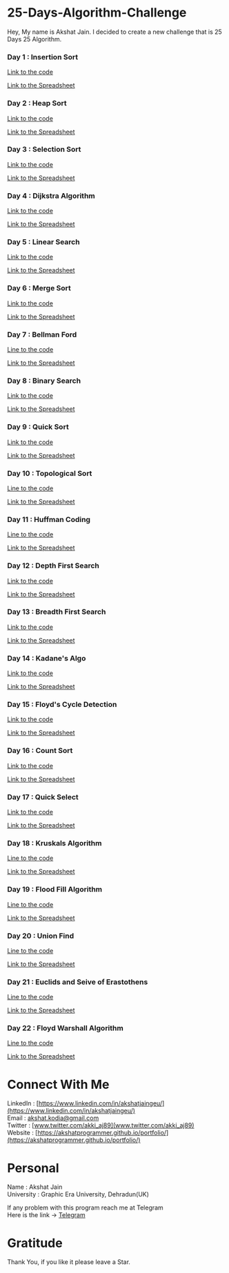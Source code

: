 # 25-Days-Algorithm-Challenge
Hey, My name is Akshat Jain. I decided to create a new challenge that is 25 Days 25 Algorithm.

### Day 1 : Insertion Sort
[Link to the code](https://github.com/akshatprogrammer/25-Days-Algorithm-Challenge/blob/main/Sorting/insertionSort.cpp)

[Link to the Spreadsheet](https://github.com/akshatprogrammer/25-Days-Algorithm-Challenge/blob/main/Algo-Spreadsheet.ods)

### Day 2 : Heap Sort
[Link to the code](https://github.com/akshatprogrammer/25-Days-Algorithm-Challenge/blob/main/Sorting/heapSort.cpp)

[Link to the Spreadsheet](https://github.com/akshatprogrammer/25-Days-Algorithm-Challenge/blob/main/Algo-Spreadsheet.ods)

### Day 3 : Selection Sort
[Link to the code](https://github.com/akshatprogrammer/25-Days-Algorithm-Challenge/blob/main/Sorting/selectionSort.cpp)

[Link to the Spreadsheet](https://github.com/akshatprogrammer/25-Days-Algorithm-Challenge/blob/main/Algo-Spreadsheet.ods)

### Day 4 : Dijkstra Algorithm
[Link to the code](https://github.com/akshatprogrammer/25-Days-Algorithm-Challenge/blob/main/Graphs/Dijkstra.cpp)

[Link to the Spreadsheet](https://github.com/akshatprogrammer/25-Days-Algorithm-Challenge/blob/main/Algo-Spreadsheet.ods)

### Day 5 : Linear Search
[Link to the code](https://github.com/akshatprogrammer/25-Days-Algorithm-Challenge/blob/main/Searching/LinearSearch.cpp)

[Link to the Spreadsheet](https://github.com/akshatprogrammer/25-Days-Algorithm-Challenge/blob/main/Algo-Spreadsheet.ods)

### Day 6 : Merge Sort
[Link to the code](https://github.com/akshatprogrammer/25-Days-Algorithm-Challenge/blob/main/Sorting/MergeSort.cpp)

[Link to the Spreadsheet](https://github.com/akshatprogrammer/25-Days-Algorithm-Challenge/blob/main/Algo-Spreadsheet.ods)

### Day 7 : Bellman Ford
[Line to the code](https://github.com/akshatprogrammer/25-Days-Algorithm-Challenge/blob/main/Graphs/BellmanFord.cpp)

[Link to the Spreadsheet](https://github.com/akshatprogrammer/25-Days-Algorithm-Challenge/blob/main/Algo-Spreadsheet.ods)

### Day 8 : Binary Search
[Link to the code](https://github.com/akshatprogrammer/25-Days-Algorithm-Challenge/blob/main/Searching/BinarySearch.cpp)

[Link to the Spreadsheet](https://github.com/akshatprogrammer/25-Days-Algorithm-Challenge/blob/main/Algo-Spreadsheet.ods)

### Day 9 : Quick Sort
[Link to the code](https://github.com/akshatprogrammer/25-Days-Algorithm-Challenge/blob/main/Sorting/QuickSort.cpp)

[Link to the Spreadsheet](https://github.com/akshatprogrammer/25-Days-Algorithm-Challenge/blob/main/Algo-Spreadsheet.ods)

### Day 10 : Topological Sort
[Line to the code](https://github.com/akshatprogrammer/25-Days-Algorithm-Challenge/blob/main/Graphs/TopologicalSort.cpp)

[Link to the Spreadsheet](https://github.com/akshatprogrammer/25-Days-Algorithm-Challenge/blob/main/Algo-Spreadsheet.ods)

### Day 11 : Huffman Coding
[Line to the code](https://github.com/akshatprogrammer/25-Days-Algorithm-Challenge/blob/main/Other%20Basic/HuffmanCode.cpp)

[Link to the Spreadsheet](https://github.com/akshatprogrammer/25-Days-Algorithm-Challenge/blob/main/Algo-Spreadsheet.ods)

### Day 12 : Depth First Search
[Link to the code](https://github.com/akshatprogrammer/25-Days-Algorithm-Challenge/blob/main/Searching/DFS.cpp)

[Link to the Spreadsheet](https://github.com/akshatprogrammer/25-Days-Algorithm-Challenge/blob/main/Algo-Spreadsheet.ods)

### Day 13 : Breadth First Search
[Link to the code](https://github.com/akshatprogrammer/25-Days-Algorithm-Challenge/blob/main/Searching/BFS.cpp)

[Link to the Spreadsheet](https://github.com/akshatprogrammer/25-Days-Algorithm-Challenge/blob/main/Algo-Spreadsheet.ods)

### Day 14 : Kadane's Algo
[Link to the code](https://github.com/akshatprogrammer/25-Days-Algorithm-Challenge/blob/main/Arrays/kadanes.cpp)

[Link to the Spreadsheet](https://github.com/akshatprogrammer/25-Days-Algorithm-Challenge/blob/main/Algo-Spreadsheet.ods)

### Day 15 : Floyd's Cycle Detection
[Link to the code](https://github.com/akshatprogrammer/25-Days-Algorithm-Challenge/blob/main/Arrays/FloydsCycleDetection.cpp)

[Link to the Spreadsheet](https://github.com/akshatprogrammer/25-Days-Algorithm-Challenge/blob/main/Algo-Spreadsheet.ods)

### Day 16 : Count Sort
[Link to the code](https://github.com/akshatprogrammer/25-Days-Algorithm-Challenge/blob/main/Sorting/CountSort.cpp)

[Link to the Spreadsheet](https://github.com/akshatprogrammer/25-Days-Algorithm-Challenge/blob/main/Algo-Spreadsheet.ods)

### Day 17 : Quick Select
[Link to the code](https://github.com/akshatprogrammer/25-Days-Algorithm-Challenge/blob/main/Arrays/quickSelect.cpp)

[Link to the Spreadsheet](https://github.com/akshatprogrammer/25-Days-Algorithm-Challenge/blob/main/Algo-Spreadsheet.ods)

### Day 18 : Kruskals Algorithm
[Line to the code](https://github.com/akshatprogrammer/25-Days-Algorithm-Challenge/blob/main/Graphs/Kruskals.cpp)

[Link to the Spreadsheet](https://github.com/akshatprogrammer/25-Days-Algorithm-Challenge/blob/main/Algo-Spreadsheet.ods)

### Day 19 : Flood Fill Algorithm
[Line to the code](https://github.com/akshatprogrammer/25-Days-Algorithm-Challenge/blob/main/Graphs/floodFill.cpp)

[Link to the Spreadsheet](https://github.com/akshatprogrammer/25-Days-Algorithm-Challenge/blob/main/Algo-Spreadsheet.ods)

### Day 20 : Union Find
[Line to the code](https://github.com/akshatprogrammer/25-Days-Algorithm-Challenge/blob/main/Other%20Basic/UnionFind.cpp)

[Link to the Spreadsheet](https://github.com/akshatprogrammer/25-Days-Algorithm-Challenge/blob/main/Algo-Spreadsheet.ods)

### Day 21 : Euclids and Seive of Erastothens
[Line to the code](https://github.com/akshatprogrammer/25-Days-Algorithm-Challenge/blob/main/Other%20Basic/Euclids.cpp)

[Link to the Spreadsheet](https://github.com/akshatprogrammer/25-Days-Algorithm-Challenge/blob/main/Algo-Spreadsheet.ods)

### Day 22 : Floyd Warshall Algorithm
[Line to the code](https://github.com/akshatprogrammer/25-Days-Algorithm-Challenge/blob/main/Graphs/floydWarshall.cpp)

[Link to the Spreadsheet](https://github.com/akshatprogrammer/25-Days-Algorithm-Challenge/blob/main/Algo-Spreadsheet.ods)

# Connect With Me
LinkedIn : [https://www.linkedin.com/in/akshatjaingeu/](https://www.linkedin.com/in/akshatjaingeu/)<br/>
Email : [akshat.kodia@gmail.com ](akshat.kodia@gmail.com)<br/>
Twitter : [www.twitter.com/akki_aj89](www.twitter.com/akki_aj89)<br/>
Website : [https://akshatprogrammer.github.io/portfolio/](https://akshatprogrammer.github.io/portfolio/)

# Personal
Name : Akshat Jain<br/>
University : Graphic Era University, Dehradun(UK)

If any problem with this program reach me at Telegram<br/>
Here is the link -> [Telegram](https://t.me/akki_aj89)

# Gratitude
Thank You, if you like it please leave a Star.


